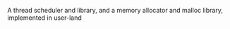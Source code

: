 A thread scheduler and library, and a memory allocator and malloc library, implemented in user-land
